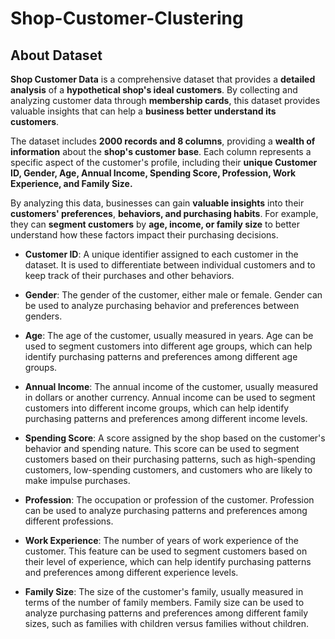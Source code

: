 # Shop-Customer-Clustering

**About Dataset**
---

**Shop Customer Data** is a comprehensive dataset that provides a **detailed analysis** of a **hypothetical shop's ideal customers**. By collecting and analyzing customer data through **membership cards**, this dataset provides valuable insights that can help a **business better understand its customers**.

The dataset includes **2000 records and 8 columns**, providing a **wealth of information** about the **shop's customer base**. Each column represents a specific aspect of the customer's profile, including their **unique Customer ID, Gender, Age, Annual Income, Spending Score, Profession, Work Experience, and Family Size.**

By analyzing this data, businesses can gain **valuable insights** into their **customers' preferences**, **behaviors, and purchasing habits**. For example, they can **segment customers** by **age, income, or family size** to better understand how these factors impact their purchasing decisions.

* **Customer ID**: A unique identifier assigned to each customer in the dataset. It is used to differentiate between individual customers and to keep track of their purchases and other behaviors.

* **Gender**: The gender of the customer, either male or female. Gender can be used to analyze purchasing behavior and preferences between genders.

* **Age**: The age of the customer, usually measured in years. Age can be used to segment customers into different age groups, which can help identify purchasing patterns and preferences among different age groups.

* **Annual Income**: The annual income of the customer, usually measured in dollars or another currency. Annual income can be used to segment customers into different income groups, which can help identify purchasing patterns and preferences among different income levels.

* **Spending Score**: A score assigned by the shop based on the customer's behavior and spending nature. This score can be used to segment customers based on their purchasing patterns, such as high-spending customers, low-spending customers, and customers who are likely to make impulse purchases.

* **Profession**: The occupation or profession of the customer. Profession can be used to analyze purchasing patterns and preferences among different professions.

* **Work Experience**: The number of years of work experience of the customer. This feature can be used to segment customers based on their level of experience, which can help identify purchasing patterns and preferences among different experience levels.

* **Family Size**: The size of the customer's family, usually measured in terms of the number of family members. Family size can be used to analyze purchasing patterns and preferences among different family sizes, such as families with children versus families without children.
